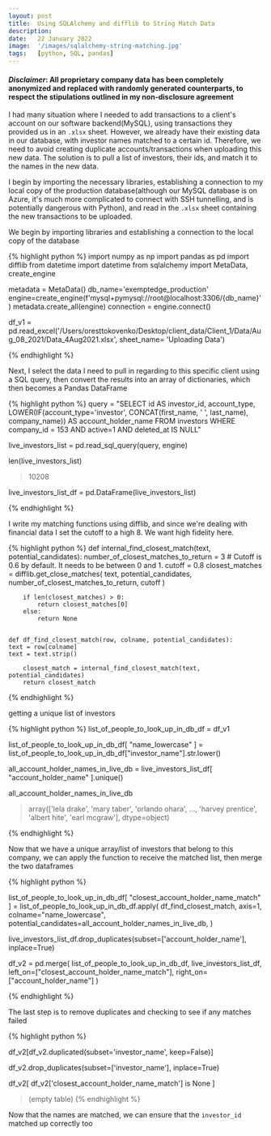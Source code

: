 ```yaml
---
layout: post
title:  Using SQLAlchemy and difflib to String Match Data
description:
date:   22 January 2022
image:  '/images/sqlalchemy-string-matching.jpg'
tags:   [python, SQL, pandas]
---
```


#### _Disclaimer_: All proprietary company data has been completely anonymized and replaced with randomly generated counterparts, to respect the stipulations outlined in my non-disclosure agreement

I had many situation where I needed to add transactions to a client's account on our software backend(MySQL), using transactions they provided us in an `.xlsx` sheet. However, we already have their existing data in our database, with investor names matched to a certain id. Therefore, we need to avoid creating duplicate accounts/transactions when uploading this new data. The solution is to pull a list of investors, their ids, and match it to the names in the new data.

I begin by importing the necessary libraries, establishing a connection to my local copy of the production database(although our MySQL database is on Azure, it's much more complicated to connect with SSH tunnelling, and is potentially dangerous with Python), and read in the `.xlsx` sheet containing the new transactions to be uploaded.

We begin by importing libraries and establishing a connection to the local copy of the database

{% highlight python %}
import numpy as np
import pandas as pd
import difflib
from datetime import datetime
from sqlalchemy import MetaData, create_engine

metadata = MetaData()
db_name='exemptedge_production'
engine=create_engine(f'mysql+pymysql://root@localhost:3306/{db_name}')
metadata.create_all(engine)
connection = engine.connect()

df_v1 = pd.read_excel('/Users/oresttokovenko/Desktop/client_data/Client_1/Data/Aug_08_2021/Data_4Aug2021.xlsx',
sheet_name= 'Uploading Data')

{% endhighlight %}

Next, I select the data I need to pull in regarding to this specific client using a SQL query, then convert the results into an array of dictionaries, which then becomes a Pandas DataFrame

{% highlight python %}
query = "SELECT id AS investor_id, account_type, LOWER(IF(account_type='investor', CONCAT(first_name, ' ', last_name), company_name)) AS account_holder_name FROM investors WHERE company_id = 153 AND active=1 AND deleted_at IS NULL"

live_investors_list = pd.read_sql_query(query, engine)

len(live_investors_list)
> 10208

live_investors_list_df = pd.DataFrame(live_investors_list)

{% endhighlight %}

I write my matching functions using difflib, and since we're dealing with financial data I set the cutoff to a high 8. We want high fidelity here.

{% highlight python %}
def internal_find_closest_match(text, potential_candidates):
    number_of_closest_matches_to_return = 3
    # Cutoff is 0.6 by default. It needs to be between 0 and 1.
    cutoff = 0.8
    closest_matches = difflib.get_close_matches(
    text, potential_candidates, number_of_closest_matches_to_return, cutoff
    )
    
        if len(closest_matches) > 0:
            return closest_matches[0]
        else:
            return None
    
    
    def df_find_closest_match(row, colname, potential_candidates):
    text = row[colname]
    text = text.strip()
    
        closest_match = internal_find_closest_match(text, potential_candidates)
        return closest_match

{% endhighlight %}

getting a unique list of investors

{% highlight python %}
list_of_people_to_look_up_in_db_df = df_v1

list_of_people_to_look_up_in_db_df[
"name_lowercase"
] = list_of_people_to_look_up_in_db_df["investor_name"].str.lower()

all_account_holder_names_in_live_db = live_investors_list_df[
"account_holder_name"
].unique()

all_account_holder_names_in_live_db
> array(['lela drake', 'mary taber', 'orlando ohara', ..., 'harvey prentice', 'albert hite', 'earl mcgraw'], dtype=object)

{% endhighlight %}

Now that we have a unique array/list of investors that belong to this company, we can apply the function to receive the matched list, then merge the two dataframes

{% highlight python %}

list_of_people_to_look_up_in_db_df[
"closest_account_holder_name_match"
] = list_of_people_to_look_up_in_db_df.apply(
df_find_closest_match,
axis=1,
colname="name_lowercase",
potential_candidates=all_account_holder_names_in_live_db,
)

live_investors_list_df.drop_duplicates(subset=['account_holder_name'], inplace=True)

df_v2 = pd.merge(
    list_of_people_to_look_up_in_db_df,
    live_investors_list_df,
    left_on=["closest_account_holder_name_match"],
    right_on=["account_holder_name"]
)

{% endhighlight %}

The last step is to remove duplicates and checking to see if any matches failed

{% highlight python %}

df_v2[df_v2.duplicated(subset='investor_name', keep=False)]

df_v2.drop_duplicates(subset=['investor_name'], inplace=True)

df_v2[
df_v2['closest_account_holder_name_match'] is None
]
> (empty table)
{% endhighlight %}

Now that the names are matched, we can ensure that the `investor_id` matched up correctly too
